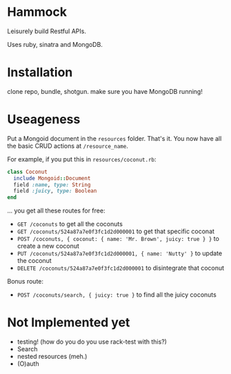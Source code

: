 # Hammock
Leisurely build Restful APIs.

Uses ruby, sinatra and MongoDB.

# Installation

clone repo, bundle, shotgun.
make sure you have MongoDB running!

# Useageness
Put a Mongoid document in the `resources` folder. That's it. You now have all the basic CRUD actions at `/resource_name`.

For example, if you put this in `resources/coconut.rb`:

```ruby
class Coconut
  include Mongoid::Document
  field :name, type: String
  field :juicy, type: Boolean
end
```

... you get all these routes for free:

- `GET /coconuts` to get all the coconuts
- `GET /coconuts/524a87a7e0f3fc1d2d000001` to get that specific coconat
- `POST /coconuts, { coconut: { name: 'Mr. Brown', juicy: true } }` to create a new coconut
- `PUT /coconuts/524a87a7e0f3fc1d2d000001, { name: 'Nutty' }` to update the coconut
- `DELETE /coconuts/524a87a7e0f3fc1d2d000001` to disintegrate that coconut

Bonus route:

- `POST /coconuts/search, { juicy: true }` to find all the juicy coconuts

# Not Implemented yet
- testing! (how do you do you use rack-test with this?)
- Search
- nested resources (meh.)
- (O)auth

